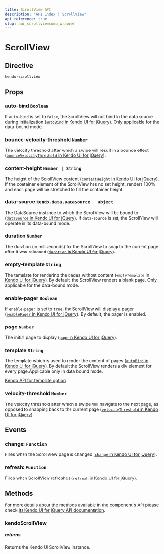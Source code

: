 ```yaml
---
title: ScrollView API
description: "API Index | ScrollView"
api_reference: true
slug: api_scrollviewcomp_wrapper
---
```


# ScrollView

## Directive

`kendo-scrollview`

## Props

### auto-bind `Boolean`

If `auto-bind` is set to `false`, the ScrollView will not bind to the data source during initialization ([`autoBind` in Kendo UI for jQuery](https://docs.telerik.com/kendo-ui/api/javascript/ui/scrollview/configuration/autobind)). Only applicable for the data-bound mode.

### bounce-velocity-threshold `Number`

The velocity threshold after which a swipe will result in a bounce effect ([`bounceVelocityThreshold` in Kendo UI for jQuery](https://docs.telerik.com/kendo-ui/api/javascript/ui/scrollview/configuration/bouncevelocitythreshold)).

### content-height `Number | String`

The height of the ScrollView content ([`contentHeight` in Kendo UI for jQuery](https://docs.telerik.com/kendo-ui/api/javascript/ui/scrollview/configuration/contentheight)). If the container element of the ScrollView has no set height, renders 100% and each page will be stretched to fill the container height.

### data-source `kendo.data.DataSource | Object`

The DataSource instance to which the ScrollView will be bound to ([`dataSource` in Kendo UI for jQuery](https://docs.telerik.com/kendo-ui/api/javascript/ui/scrollview/configuration/datasource)). If `data-source` is set, the ScrollView will operate in its data-bound mode.

### duration `Number`

The duration (in milliseconds) for the ScrollView to snap to the current page after it was released ([`duration` in Kendo UI for jQuery](https://docs.telerik.com/kendo-ui/api/javascript/ui/scrollview/configuration/duration)).

### empty-template `String`

The template for rendering the pages without content ([`emptyTemplate` in Kendo UI for jQuery](https://docs.telerik.com/kendo-ui/api/javascript/ui/scrollview/configuration/emptytemplate)). By default, the ScrollView renders a blank page. Only applicable for the data-bound mode.

### enable-pager `Boolean`

If `enable-pager` is set to `true`, the ScrollView will display a pager ([`enablePager` in Kendo UI for jQuery](https://docs.telerik.com/kendo-ui/api/javascript/ui/scrollview/configuration/enablepager)). By default, the pager is enabled.

### page `Number`

The initial page to display ([`page` in Kendo UI for jQuery](https://docs.telerik.com/kendo-ui/api/javascript/ui/scrollview/configuration/page)).

### template `String`

The template which is used to render the content of pages ([`autoBind` in Kendo UI for jQuery](https://docs.telerik.com/kendo-ui/api/javascript/ui/scrollview/configuration/autobind)). By default the ScrollView renders a div element for every page.Applicable only in data bound mode.


[Kendo API for template option](https://docs.telerik.com/kendo-ui/api/javascript/ui/scrollview/configuration/template)

### velocity-threshold `Number`

The velocity threshold after which a swipe will navigate to the next page, as opposed to snapping back to the current page ([`velocityThreshold` in Kendo UI for jQuery](https://docs.telerik.com/kendo-ui/api/javascript/ui/scrollview/configuration/velocitythreshold)).

## Events

### change: `Function`

Fires when the ScrollView page is changed ([`change` in Kendo UI for jQuery](https://docs.telerik.com/kendo-ui/api/javascript/ui/scrollview/events/change)).

### refresh: `Function`

Fires when ScrollView refreshes ([`refresh` in Kendo UI for jQuery](https://docs.telerik.com/kendo-ui/api/javascript/ui/scrollview/events/refresh)).

## Methods

For more details about the methods available in the component's API please check [its Kendo UI for jQuery API documentation](https://docs.telerik.com/kendo-ui/api/javascript/ui/scrollview#methods). 

### kendoScrollView

##### returns

Returns the Kendo UI ScrollView instance.
